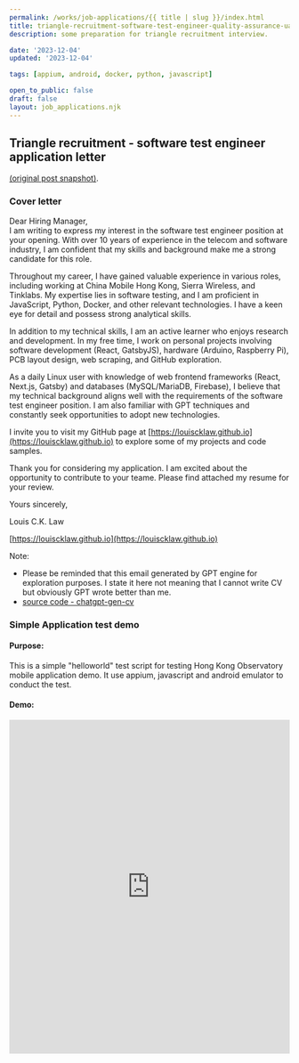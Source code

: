 ```yaml
---
permalink: /works/job-applications/{{ title | slug }}/index.html
title: triangle-recruitment-software-test-engineer-quality-assurance-uat-tr022
description: some preparation for triangle recruitment interview.

date: '2023-12-04'
updated: '2023-12-04'

tags: [appium, android, docker, python, javascript]

open_to_public: false
draft: false
layout: job_applications.njk
---
```


<!-- http://localhost:8080/works/job-applications/triangle-recruitment-software-test-engineer-quality-assurance-uat-tr022/index.html -->
<!-- http://louiscklaw.github.io/works/job-applications/triangle-recruitment-software-test-engineer-quality-assurance-uat-tr022/index.html -->

## Triangle recruitment - software test engineer application letter

<a href="./post.png" target="_blank">(original post snapshot)</a>.

### Cover letter

<div class="letter-container">
Dear Hiring Manager,

<div class="spacer"></div>
I am writing to express my interest in the software test engineer position at your opening. With over 10 years of experience in the telecom and software industry, I am confident that my skills and background make me a strong candidate for this role.

Throughout my career, I have gained valuable experience in various roles, including working at China Mobile Hong Kong, Sierra Wireless, and Tinklabs. My expertise lies in software testing, and I am proficient in JavaScript, Python, Docker, and other relevant technologies. I have a keen eye for detail and possess strong analytical skills.

In addition to my technical skills, I am an active learner who enjoys research and development. In my free time, I work on personal projects involving software development (React, GatsbyJS), hardware (Arduino, Raspberry Pi), PCB layout design, web scraping, and GitHub exploration.

As a daily Linux user with knowledge of web frontend frameworks (React, Next.js, Gatsby) and databases (MySQL/MariaDB, Firebase), I believe that my technical background aligns well with the requirements of the software test engineer position. I am also familiar with GPT techniques and constantly seek opportunities to adopt new technologies.

I invite you to visit my GitHub page at [https://louiscklaw.github.io](https://louiscklaw.github.io) to explore some of my projects and code samples.

Thank you for considering my application. I am excited about the opportunity to contribute to your teame. Please find attached my resume for your review.

<div class="spacer"></div>

Yours sincerely,

Louis C.K. Law

[https://louiscklaw.github.io](https://louiscklaw.github.io)

</div>

Note:

- Please be reminded that this email generated by GPT engine for exploration purposes. I state it here not meaning that I cannot write CV but obviously GPT wrote better than me.
- [source code - chatgpt-gen-cv](https://github.com/louiscklaw/ai-playlist/tree/master/teamprompt-tryout/chatgpt-gen-cv)
</div>

### Simple Application test demo

#### Purpose:

This is a simple "helloworld" test script for testing Hong Kong Observatory mobile application demo. It use appium, javascript and android emulator to conduct the test.

#### Demo:

<iframe 
  class="shadow"
  width="100%" 
  height="600px" 
  src="https://www.youtube.com/embed/2fMBSod31ao" 
  title="YouTube video player" 
  frameborder="0" 
  allow="accelerometer; autoplay; clipboard-write; encrypted-media; gyroscope; picture-in-picture; web-share" 
  allowfullscreen>
</iframe>
